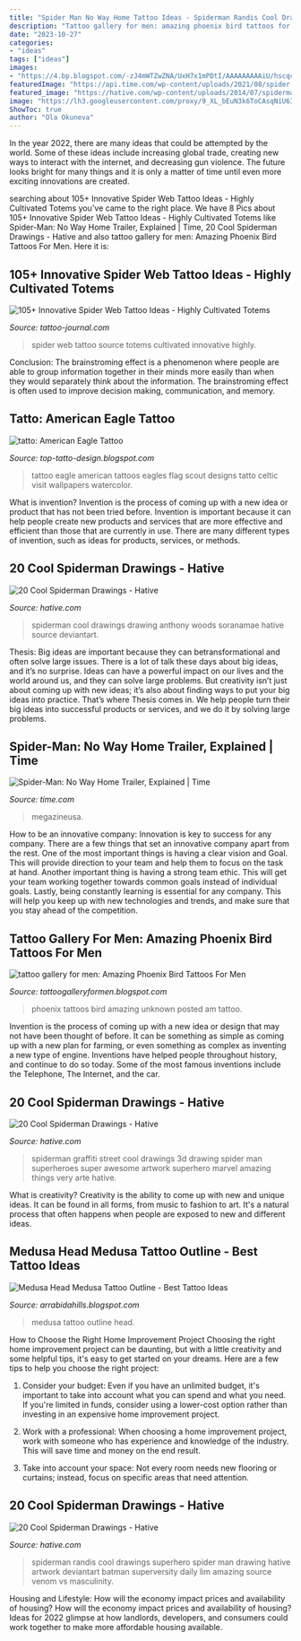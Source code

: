```yaml
---
title: "Spider Man No Way Home Tattoo Ideas - Spiderman Randis Cool Drawings Superhero Spider Man Drawing Hative Artwork Deviantart Batman Superversity Daily Lim Amazing Source Venom Vs Masculinity"
description: "Tattoo gallery for men: amazing phoenix bird tattoos for men"
date: "2023-10-27"
categories:
- "ideas"
tags: ["ideas"]
images:
- "https://4.bp.blogspot.com/-zJ4mWTZwZNA/UxH7x1mPDtI/AAAAAAAAAiU/hscqcVWQFxQ/s1600/Amazing+Phoenix+Bird+Tattoos+For+Men.jpg"
featuredImage: "https://api.time.com/wp-content/uploads/2021/08/spider-man-no-way-home-12.png?w=1200&amp;h=628&amp;crop=1"
featured_image: "https://hative.com/wp-content/uploads/2014/07/spiderman-drawings/15-spiderman-drawings.jpg"
image: "https://lh3.googleusercontent.com/proxy/9_XL_bEuN3k6ToCAsqNiU6I6GPTyOCIyKI9a3vDKcLEqhqET_nkD01XuhptkYWGMMn0_uiYSHKPm4O981iqkdiBHoA1z7Viim-lHASjObyTaji2YhgwXwsarUNj50d79=w1200-h630-p-k-no-nu"
ShowToc: true
author: "Ola Okuneva"
---
```



In the year 2022, there are many ideas that could be attempted by the world. Some of these ideas include increasing global trade, creating new ways to interact with the internet, and decreasing gun violence. The future looks bright for many things and it is only a matter of time until even more exciting innovations are created.

	

		
searching about 105+ Innovative Spider Web Tattoo Ideas - Highly Cultivated Totems you've came to the right place. We have 8 Pics about 105+ Innovative Spider Web Tattoo Ideas - Highly Cultivated Totems like Spider-Man: No Way Home Trailer, Explained | Time, 20 Cool Spiderman Drawings - Hative and also tattoo gallery for men: Amazing Phoenix Bird Tattoos For Men. Here it is:
		
    
## 105+ Innovative Spider Web Tattoo Ideas - Highly Cultivated Totems

<img loading=lazy src="http://tattoo-journal.com/wp-content/uploads/2016/09/spider-web-tattoo6-650x650.jpg" onerror="this.onerror=null;this.src='https://tse2.mm.bing.net/th?id=OIP.LNEcQsniyEW45VwmTPSYtwHaHa&amp;pid=15.1';" alt="105+ Innovative Spider Web Tattoo Ideas - Highly Cultivated Totems">

_Source: tattoo-journal.com_

>spider web tattoo source totems cultivated innovative highly. 

	

Conclusion:
The brainstroming effect is a phenomenon where people are able to group information together in their minds more easily than when they would separately think about the information. The brainstroming effect is often used to improve decision making, communication, and memory.

    
## Tatto: American Eagle Tattoo

<img loading=lazy src="http://3.bp.blogspot.com/-XaipPGDN2_8/UQVepohzFNI/AAAAAAAAQSs/BYBFm2ATFBw/s1600/Img9854_eagle.jpg" onerror="this.onerror=null;this.src='https://tse2.mm.bing.net/th?id=OIP.wymMuZdaokzFrw9IbLfOigAAAA&amp;pid=15.1';" alt="tatto: American Eagle Tattoo">

_Source: top-tatto-design.blogspot.com_

>tattoo eagle american tattoos eagles flag scout designs tatto celtic visit wallpapers watercolor. 

	

What is invention?
Invention is the process of coming up with a new idea or product that has not been tried before. Invention is important because it can help people create new products and services that are more effective and efficient than those that are currently in use. There are many different types of invention, such as ideas for products, services, or methods.

    
## 20 Cool Spiderman Drawings - Hative

<img loading=lazy src="https://hative.com/wp-content/uploads/2014/07/spiderman-drawings/6-spiderman-drawings.jpg" onerror="this.onerror=null;this.src='https://tse2.mm.bing.net/th?id=OIP.z5GgcAyBC4O8_uCadql1DQHaKN&amp;pid=15.1';" alt="20 Cool Spiderman Drawings - Hative">

_Source: hative.com_

>spiderman cool drawings drawing anthony woods soranamae hative source deviantart. 

	

Thesis: Big ideas are important because they can betransformational and often solve large issues.
There is a lot of talk these days about big ideas, and it’s no surprise. Ideas can have a powerful impact on our lives and the world around us, and they can solve large problems. But creativity isn’t just about coming up with new ideas; it’s also about finding ways to put your big ideas into practice. That’s where Thesis comes in. We help people turn their big ideas into successful products or services, and we do it by solving large problems.

    
## Spider-Man: No Way Home Trailer, Explained | Time

<img loading=lazy src="https://api.time.com/wp-content/uploads/2021/08/spider-man-no-way-home-12.png?w=1200&amp;h=628&amp;crop=1" onerror="this.onerror=null;this.src='https://tse3.mm.bing.net/th?id=OIP.LjwKenyAV-wXvKjwgE8UQwHaD4&amp;pid=15.1';" alt="Spider-Man: No Way Home Trailer, Explained | Time">

_Source: time.com_

>megazineusa. 

	

How to be an innovative company:
Innovation is key to success for any company. There are a few things that set an innovative company apart from the rest. One of the most important things is having a clear vision and Goal. This will provide direction to your team and help them to focus on the task at hand. Another important thing is having a strong team ethic. This will get your team working together towards common goals instead of individual goals. Lastly, being constantly learning is essential for any company. This will help you keep up with new technologies and trends, and make sure that you stay ahead of the competition.

    
## Tattoo Gallery For Men: Amazing Phoenix Bird Tattoos For Men

<img loading=lazy src="https://4.bp.blogspot.com/-zJ4mWTZwZNA/UxH7x1mPDtI/AAAAAAAAAiU/hscqcVWQFxQ/s1600/Amazing+Phoenix+Bird+Tattoos+For+Men.jpg" onerror="this.onerror=null;this.src='https://tse2.mm.bing.net/th?id=OIP.DC-2pWATsMCR934M531P6wHaKG&amp;pid=15.1';" alt="tattoo gallery for men: Amazing Phoenix Bird Tattoos For Men">

_Source: tattoogalleryformen.blogspot.com_

>phoenix tattoos bird amazing unknown posted am tattoo. 

	

Invention is the process of coming up with a new idea or design that may not have been thought of before. It can be something as simple as coming up with a new plan for farming, or even something as complex as inventing a new type of engine. Inventions have helped people throughout history, and continue to do so today. Some of the most famous inventions include the Telephone, The Internet, and the car.

    
## 20 Cool Spiderman Drawings - Hative

<img loading=lazy src="https://hative.com/wp-content/uploads/2014/07/spiderman-drawings/4-spiderman-drawings.jpg" onerror="this.onerror=null;this.src='https://tse1.mm.bing.net/th?id=OIP.FoDb6moj54CFoORld7AAQwHaLH&amp;pid=15.1';" alt="20 Cool Spiderman Drawings - Hative">

_Source: hative.com_

>spiderman graffiti street cool drawings 3d drawing spider man superheroes super awesome artwork superhero marvel amazing things very arte hative. 

	

What is creativity?
Creativity is the ability to come up with new and unique ideas. It can be found in all forms, from music to fashion to art. It's a natural process that often happens when people are exposed to new and different ideas.

    
## Medusa Head Medusa Tattoo Outline - Best Tattoo Ideas

<img loading=lazy src="https://lh3.googleusercontent.com/proxy/9_XL_bEuN3k6ToCAsqNiU6I6GPTyOCIyKI9a3vDKcLEqhqET_nkD01XuhptkYWGMMn0_uiYSHKPm4O981iqkdiBHoA1z7Viim-lHASjObyTaji2YhgwXwsarUNj50d79=w1200-h630-p-k-no-nu" onerror="this.onerror=null;this.src='https://tse1.mm.bing.net/th?id=OIP.6VZLhBP_egtRE55QKHfVzwHaGO&amp;pid=15.1';" alt="Medusa Head Medusa Tattoo Outline - Best Tattoo Ideas">

_Source: arrabidahills.blogspot.com_

>medusa tattoo outline head. 

	

How to Choose the Right Home Improvement Project
Choosing the right home improvement project can be daunting, but with a little creativity and some helpful tips, it's easy to get started on your dreams. Here are a few tips to help you choose the right project:
1. Consider your budget: Even if you have an unlimited budget, it's important to take into account what you can spend and what you need. If you're limited in funds, consider using a lower-cost option rather than investing in an expensive home improvement project.

2. Work with a professional: When choosing a home improvement project, work with someone who has experience and knowledge of the industry. This will save time and money on the end result.

3. Take into account your space: Not every room needs new flooring or curtains; instead, focus on specific areas that need attention.

    
## 20 Cool Spiderman Drawings - Hative

<img loading=lazy src="https://hative.com/wp-content/uploads/2014/07/spiderman-drawings/15-spiderman-drawings.jpg" onerror="this.onerror=null;this.src='https://tse1.mm.bing.net/th?id=OIP.T1VaZ5RqE1n-VBA_-6fhJwHaJv&amp;pid=15.1';" alt="20 Cool Spiderman Drawings - Hative">

_Source: hative.com_

>spiderman randis cool drawings superhero spider man drawing hative artwork deviantart batman superversity daily lim amazing source venom vs masculinity. 

	

Housing and Lifestyle: How will the economy impact prices and availability of housing?
How will the economy impact prices and availability of housing? 
Ideas for 2022 glimpse at how landlords, developers, and consumers could work together to make more affordable housing available.

